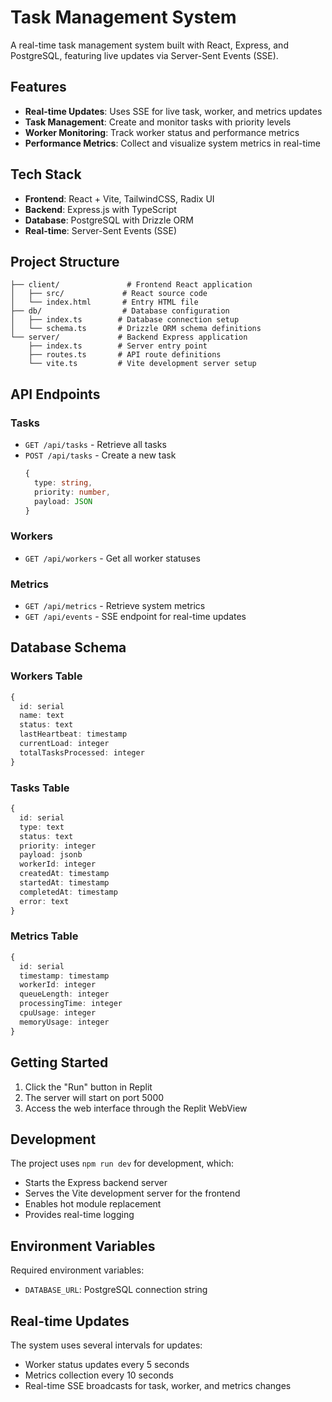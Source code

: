 
# Task Management System

A real-time task management system built with React, Express, and PostgreSQL, featuring live updates via Server-Sent Events (SSE).

## Features

- **Real-time Updates**: Uses SSE for live task, worker, and metrics updates
- **Task Management**: Create and monitor tasks with priority levels
- **Worker Monitoring**: Track worker status and performance metrics
- **Performance Metrics**: Collect and visualize system metrics in real-time

## Tech Stack

- **Frontend**: React + Vite, TailwindCSS, Radix UI
- **Backend**: Express.js with TypeScript
- **Database**: PostgreSQL with Drizzle ORM
- **Real-time**: Server-Sent Events (SSE)

## Project Structure

```
├── client/               # Frontend React application
│   ├── src/             # React source code
│   └── index.html       # Entry HTML file
├── db/                  # Database configuration
│   ├── index.ts        # Database connection setup
│   └── schema.ts       # Drizzle ORM schema definitions
└── server/             # Backend Express application
    ├── index.ts        # Server entry point
    ├── routes.ts       # API route definitions
    └── vite.ts         # Vite development server setup
```

## API Endpoints

### Tasks
- `GET /api/tasks` - Retrieve all tasks
- `POST /api/tasks` - Create a new task
  ```typescript
  {
    type: string,
    priority: number,
    payload: JSON
  }
  ```

### Workers
- `GET /api/workers` - Get all worker statuses

### Metrics
- `GET /api/metrics` - Retrieve system metrics
- `GET /api/events` - SSE endpoint for real-time updates

## Database Schema

### Workers Table
```typescript
{
  id: serial
  name: text
  status: text
  lastHeartbeat: timestamp
  currentLoad: integer
  totalTasksProcessed: integer
}
```

### Tasks Table
```typescript
{
  id: serial
  type: text
  status: text
  priority: integer
  payload: jsonb
  workerId: integer
  createdAt: timestamp
  startedAt: timestamp
  completedAt: timestamp
  error: text
}
```

### Metrics Table
```typescript
{
  id: serial
  timestamp: timestamp
  workerId: integer
  queueLength: integer
  processingTime: integer
  cpuUsage: integer
  memoryUsage: integer
}
```

## Getting Started

1. Click the "Run" button in Replit
2. The server will start on port 5000
3. Access the web interface through the Replit WebView

## Development

The project uses `npm run dev` for development, which:
- Starts the Express backend server
- Serves the Vite development server for the frontend
- Enables hot module replacement
- Provides real-time logging

## Environment Variables

Required environment variables:
- `DATABASE_URL`: PostgreSQL connection string

## Real-time Updates

The system uses several intervals for updates:
- Worker status updates every 5 seconds
- Metrics collection every 10 seconds
- Real-time SSE broadcasts for task, worker, and metrics changes
